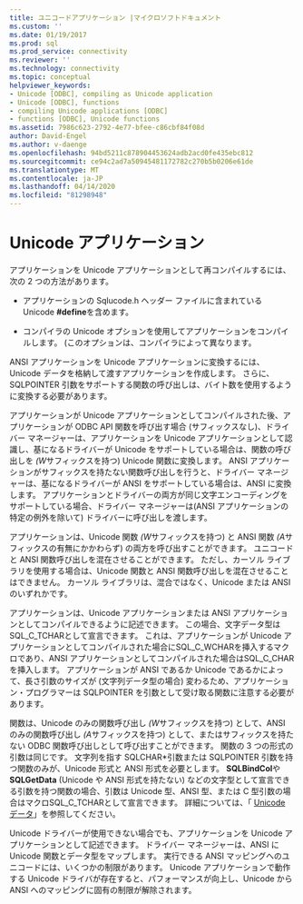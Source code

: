 ```yaml
---
title: ユニコードアプリケーション |マイクロソフトドキュメント
ms.custom: ''
ms.date: 01/19/2017
ms.prod: sql
ms.prod_service: connectivity
ms.reviewer: ''
ms.technology: connectivity
ms.topic: conceptual
helpviewer_keywords:
- Unicode [ODBC], compiling as Unicode application
- Unicode [ODBC], functions
- compiling Unicode applications [ODBC]
- functions [ODBC], Unicode functions
ms.assetid: 7986c623-2792-4e77-bfee-c86cbf84f08d
author: David-Engel
ms.author: v-daenge
ms.openlocfilehash: 94bd5211c878904453624adb2acd0fe435ebc812
ms.sourcegitcommit: ce94c2ad7a50945481172782c270b5b0206e61de
ms.translationtype: MT
ms.contentlocale: ja-JP
ms.lasthandoff: 04/14/2020
ms.locfileid: "81298948"
---
```

# <a name="unicode-applications"></a>Unicode アプリケーション
アプリケーションを Unicode アプリケーションとして再コンパイルするには、次の 2 つの方法があります。  
  
-   アプリケーションの Sqlucode.h ヘッダー ファイルに含まれている Unicode **#define**を含めます。  
  
-   コンパイラの Unicode オプションを使用してアプリケーションをコンパイルします。 (このオプションは、コンパイラによって異なります。  
  
 ANSI アプリケーションを Unicode アプリケーションに変換するには、Unicode データを格納して渡すアプリケーションを作成します。 さらに、SQLPOINTER 引数をサポートする関数の呼び出しは、バイト数を使用するように変換する必要があります。  
  
 アプリケーションが Unicode アプリケーションとしてコンパイルされた後、アプリケーションが ODBC API 関数を呼び出す場合 (サフィックスなし)、ドライバー マネージャーは、アプリケーションを Unicode アプリケーションとして認識し、基になるドライバーが Unicode をサポートしている場合は、関数の呼び出しを *(W*サフィックスを持つ) Unicode 関数に変換します。 ANSI アプリケーションがサフィックスを持たない関数呼び出しを行うと、ドライバー マネージャーは、基になるドライバーが ANSI をサポートしている場合は、ANSI に変換します。 アプリケーションとドライバーの両方が同じ文字エンコーディングをサポートしている場合、ドライバー マネージャーは(ANSI アプリケーションの特定の例外を除いて) ドライバーに呼び出しを渡します。  
  
 アプリケーションは、Unicode 関数 *(W*サフィックスを持つ) と ANSI 関数 *(A*サフィックスの有無にかかわらず) の両方を呼び出すことができます。 ユニコードと ANSI 関数呼び出しを混在させることができます。 ただし、カーソル ライブラリを使用する場合は、Unicode 関数と ANSI 関数呼び出しを混在させることはできません。 カーソル ライブラリは、混合ではなく、Unicode または ANSI のいずれかです。  
  
 アプリケーションは、Unicode アプリケーションまたは ANSI アプリケーションとしてコンパイルできるように記述できます。 この場合、文字データ型はSQL_C_TCHARとして宣言できます。 これは、アプリケーションが Unicode アプリケーションとしてコンパイルされた場合にSQL_C_WCHARを挿入するマクロであり、ANSI アプリケーションとしてコンパイルされた場合はSQL_C_CHARを挿入します。 アプリケーションが ANSI であるか Unicode であるかによって、長さ引数のサイズが (文字列データ型の場合) 変わるため、アプリケーション・プログラマーは SQLPOINTER を引数として受け取る関数に注意する必要があります。  
  
 関数は、Unicode のみの関数呼び出し *(W*サフィックスを持つ) として、ANSI のみの関数呼び出し *(A*サフィックスを持つ) として、またはサフィックスを持たない ODBC 関数呼び出しとして呼び出すことができます。 関数の 3 つの形式の引数は同じです。 文字列を指す SQLCHAR\*引数または SQLPOINTER 引数を持つ関数のみが、Unicode 形式と ANSI 形式を必要とします。 **SQLBindCol**や**SQLGetData** (Unicode や ANSI 形式を持たない) などの文字型として宣言できる引数を持つ関数の場合、引数は Unicode 型、ANSI 型、または C 型引数の場合はマクロSQL_C_TCHARとして宣言できます。 詳細については、「 [Unicode データ](../../../odbc/reference/develop-app/unicode-data.md)」を参照してください。  
  
 Unicode ドライバーが使用できない場合でも、アプリケーションを Unicode アプリケーションとして記述できます。 ドライバー マネージャーは、ANSI に Unicode 関数とデータ型をマップします。 実行できる ANSI マッピングへのユニコードには、いくつかの制限があります。 Unicode アプリケーションで動作する Unicode ドライバが存在すると、パフォーマンスが向上し、Unicode から ANSI へのマッピングに固有の制限が解除されます。
